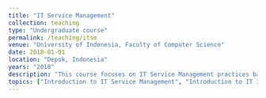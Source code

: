 ```yaml
---
title: "IT Service Management"
collection: teaching
type: "Undergraduate course"
permalink: /teaching/itsm
venue: "University of Indonesia, Faculty of Computer Science"
date: 2018-01-01
location: "Depok, Indonesia"
years: "2018"
description: "This course focuses on IT Service Management practices based on ITIL v3. At the end of the course, student are expected to understand alignment between IT and business, the concept of IT service, service management systems, best practices in ITSM, and ITSM audit."
topics: ["Introduction to IT Service Management", "Introduction to IT Infrastructure Library (ITIL)", "Service Strategy", "Service Design", "Service Transition", "Service Operation", "Continual Service Improvement", "IT Governance", "IT Governance Framework: COBIT", "IT Governance Standard: ISO 9001, 27002, 38500", "ITIL Maturity Model"]
---
```


